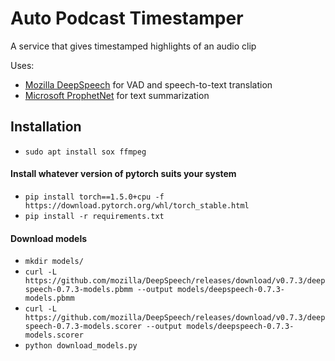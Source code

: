 # Auto Podcast Timestamper
A service that gives timestamped highlights of an audio clip

Uses:
- [Mozilla DeepSpeech](https://github.com/mozilla/DeepSpeech) for VAD and speech-to-text translation
- [Microsoft ProphetNet](https://github.com/microsoft/prophetnet) for text summarization

## Installation
- ```sudo apt install sox ffmpeg```
#### Install whatever version of pytorch suits your system
- ```pip install torch==1.5.0+cpu -f https://download.pytorch.org/whl/torch_stable.html```
- ```pip install -r requirements.txt```
#### Download models
- ```mkdir models/```
- ```curl -L https://github.com/mozilla/DeepSpeech/releases/download/v0.7.3/deepspeech-0.7.3-models.pbmm --output models/deepspeech-0.7.3-models.pbmm```
- ```curl -L https://github.com/mozilla/DeepSpeech/releases/download/v0.7.3/deepspeech-0.7.3-models.scorer --output models/deepspeech-0.7.3-models.scorer```
- ```python download_models.py```

